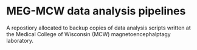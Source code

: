 # MEG-MCW data analysis pipelines
A repostiory allocated to backup copies of data analysis scripts written at the Medical College of Wisconsin (MCW) magnetoencephalptagy laboratory.
